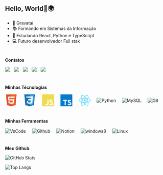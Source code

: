 <h2> 
  Hello, World👋🌍
</h2>

<ul>
  <li>🚩 Gravataí</li>
  <li>📚 Formando em Sistemas da Informação</li>
  <li>🌱 Estudando React, Python e TypeScript</li>
  <li>💻 Futuro desenvolvedor Full stak</li>
</ul>

#

<p><strong>Contatos</strong></p>

<div>
  <a href="https://www.instagram.com/thigreiner/?next=%2F" target="_blank"><img src="https://img.shields.io/badge/Instagram-E4405F?style=for-the-badge&logo=instagram&logoColor=white" target="_blank"></a>
  <img width="5" />
  <a href="https://discord.com/channels/@me" target="_blank"><img src="https://img.shields.io/badge/Discord-7289DA?style=for-the-badge&logo=discord&logoColor=white" target="_blank"></a>
  <img width="5" />
  <a href = "mailto:thiagogreiner0gmail.com"><img src="https://img.shields.io/badge/Gmail-D14836?style=for-the-badge&logo=gmail&logoColor=white" target="_blank"></a>
  <img width="5" />
  <a href="https://www.linkedin.com/in/thiagogreiner/" target="_blank"><img src="https://img.shields.io/badge/LinkedIn-0077B5?style=for-the-badge&logo=linkedin&logoColor=white" target="_blank"></a>
  <img width="5" />
  <a href="https://wa.me/5551997044274?text=Ol%C3%A1+Thiago" target="_blank"><img src="https://img.shields.io/badge/WhatsApp-25D366?style=for-the-badge&logo=whatsapp&logoColor=white" target="_blank"></a>
</div>

#

<p><strong>Minhas Técnologias</strong></p>

<div style="display: inline_block">
  <img align="center" alt="HTML" height="40" src="https://raw.githubusercontent.com/devicons/devicon/master/icons/html5/html5-original.svg">
  <img width="12" />
  <img align="center" alt="CSS" height="40" src="https://raw.githubusercontent.com/devicons/devicon/master/icons/css3/css3-original.svg">
  <img width="12" />
  <img align="center" alt="Js" height="40" src="https://raw.githubusercontent.com/devicons/devicon/master/icons/javascript/javascript-plain.svg">
  <img width="12" />
  <img align="center" alt="Ts" height="40" src="https://raw.githubusercontent.com/devicons/devicon/master/icons/typescript/typescript-plain.svg">
  <img width="12" />
  <img align="center" alt="React" height="40" src="https://raw.githubusercontent.com/devicons/devicon/master/icons/react/react-original.svg">
  <img width="12" />
  <img align="center" alt="Python" height="40" src="https://cdn.jsdelivr.net/gh/devicons/devicon/icons/python/python-original.svg">
  <img width="12" />
  <img align="center" alt="MySQL" height="40" src="https://cdn.jsdelivr.net/gh/devicons/devicon/icons/mysql/mysql-original.svg">
  <img width="12" />
  <img align="center" alt="Git" height="40" src="https://cdn.jsdelivr.net/gh/devicons/devicon/icons/git/git-original.svg">
</div>

#

<p><strong>Minhas Ferramentas</strong></p>

<img align="center" alt="VsCode" height="40" src="https://cdn.jsdelivr.net/gh/devicons/devicon/icons/vscode/vscode-original.svg">
<img width="12" />
<img align="center" src="https://skillicons.dev/icons?i=github" height="40" alt="Github"/>
<img width="12" />
<img align="center" src="https://raw.githubusercontent.com/Joaommsp/skill-icons/main/icons/Notion-Dark.svg" height="40" alt="Notion"/>
<img width="12" />
<img align="center" src="https://cdn.jsdelivr.net/gh/devicons/devicon/icons/windows8/windows8-original.svg" height="40" alt="windows8"/>
<img width="12" />
<img align="center" src="https://cdn.jsdelivr.net/gh/devicons/devicon/icons/linux/linux-original.svg" height="40" alt="Linux"/>

#

<p><strong>Meu Github</strong></p>

![GitHub Stats](https://github-readme-stats.vercel.app/api?username=ThiagoGreiner&theme=holi&bg_color=000&border_color=30A3DC&show_icons=true&icon_color=30A3DC&title_color=E94D5F&text_color=FFF&hide_title=true)

![Top Langs](https://github-readme-stats-git-masterrstaa-rickstaa.vercel.app/api/top-langs/?username=ThiagoGreiner&bg_color=000&border_color=30A3DC&title_color=E94D5F&text_color=FFF)

